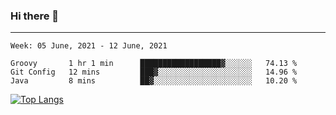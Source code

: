 ### Hi there 👋
---
<!--START_SECTION:waka-->
```text
Week: 05 June, 2021 - 12 June, 2021

Groovy       1 hr 1 min      ██████████████████▓░░░░░░   74.13 % 
Git Config   12 mins         ███▓░░░░░░░░░░░░░░░░░░░░░   14.96 % 
Java         8 mins          ██▓░░░░░░░░░░░░░░░░░░░░░░   10.20 % 
```
<!--END_SECTION:waka-->

[![Top Langs](https://github-readme-stats.vercel.app/api/top-langs/?username=HyunAh-iia&layout=compact)](https://github.com/anuraghazra/github-readme-stats)
<!--
**HyunAh-iia/HyunAh-iia** is a ✨ _special_ ✨ repository because its `README.md` (this file) appears on your GitHub profile.

Here are some ideas to get you started:

- 🔭 I’m currently working on ...
- 🌱 I’m currently learning ...
- 👯 I’m looking to collaborate on ...
- 🤔 I’m looking for help with ...
- 💬 Ask me about ...
- 📫 How to reach me: ...
- 😄 Pronouns: ...
- ⚡ Fun fact: ...
-->
